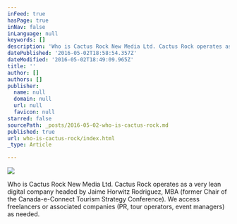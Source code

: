 ```yaml
---
inFeed: true
hasPage: true
inNav: false
inLanguage: null
keywords: []
description: 'Who is Cactus Rock New Media Ltd. Cactus Rock operates as a very lean digital company headed by Jaime Horwitz Rodriguez, MBA (former Chair of the Canada-e-Connect Tourism Strategy Conference). We access freelancers or associated companies (PR, tour operators, event managers) as needed.'
datePublished: '2016-05-02T18:58:54.357Z'
dateModified: '2016-05-02T18:49:09.965Z'
title: ''
author: []
authors: []
publisher:
  name: null
  domain: null
  url: null
  favicon: null
starred: false
sourcePath: _posts/2016-05-02-who-is-cactus-rock.md
published: true
url: who-is-cactus-rock/index.html
_type: Article

---
```

![](https://the-grid-user-content.s3-us-west-2.amazonaws.com/c5f23b0e-0291-41a5-a38d-e59ec6c7fd3f.jpg)

Who is Cactus Rock New Media Ltd. Cactus Rock operates as a very lean digital company headed by Jaime Horwitz Rodriguez, MBA (former Chair of the Canada-e-Connect Tourism Strategy Conference). We access freelancers or associated companies (PR, tour operators, event managers) as needed.